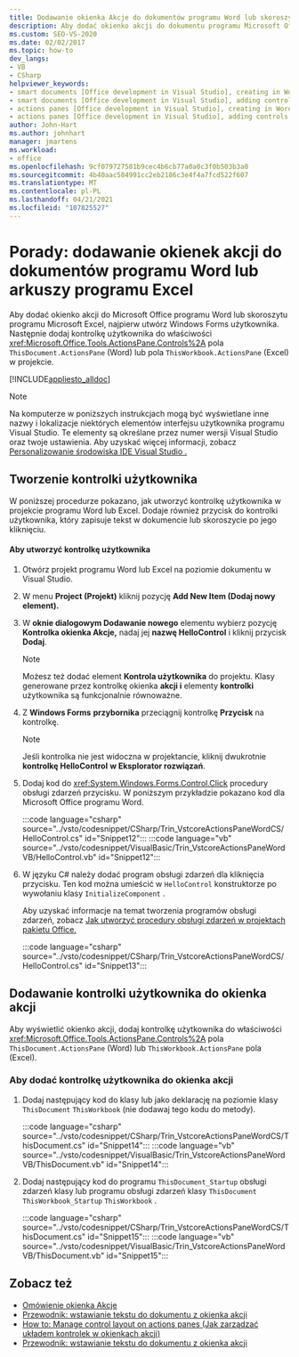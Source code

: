 ```yaml
---
title: Dodawanie okienka Akcje do dokumentów programu Word lub skoroszytów programu Excel
description: Aby dodać okienko akcji do dokumentu programu Microsoft Office Word lub skoroszytu programu Microsoft Excel, należy najpierw utworzyć Windows Forms użytkownika.
ms.custom: SEO-VS-2020
ms.date: 02/02/2017
ms.topic: how-to
dev_langs:
- VB
- CSharp
helpviewer_keywords:
- smart documents [Office development in Visual Studio], creating in Word
- smart documents [Office development in Visual Studio], adding controls
- actions panes [Office development in Visual Studio], creating in Word
- actions panes [Office development in Visual Studio], adding controls
author: John-Hart
ms.author: johnhart
manager: jmartens
ms.workload:
- office
ms.openlocfilehash: 9cf079727581b9cec4b6cb77a0a0c3f0b503b3a0
ms.sourcegitcommit: 4b40aac584991cc2eb2186c3e4f4a7fcd522f607
ms.translationtype: MT
ms.contentlocale: pl-PL
ms.lasthandoff: 04/21/2021
ms.locfileid: "107825527"
---
```

# <a name="how-to-add-an-actions-pane-to-word-documents-or-excel-workbooks"></a>Porady: dodawanie okienek akcji do dokumentów programu Word lub arkuszy programu Excel
  Aby dodać okienko akcji do Microsoft Office programu Word lub skoroszytu programu Microsoft Excel, najpierw utwórz Windows Forms użytkownika. Następnie dodaj kontrolkę użytkownika do właściwości <xref:Microsoft.Office.Tools.ActionsPane.Controls%2A> pola `ThisDocument.ActionsPane` (Word) lub pola `ThisWorkbook.ActionsPane` (Excel) w projekcie.

 [!INCLUDE[appliesto_alldoc](../vsto/includes/appliesto-alldoc-md.md)]

> [!NOTE]
> Na komputerze w poniższych instrukcjach mogą być wyświetlane inne nazwy i lokalizacje niektórych elementów interfejsu użytkownika programu Visual Studio. Te elementy są określane przez numer wersji Visual Studio oraz twoje ustawienia. Aby uzyskać więcej informacji, zobacz [Personalizowanie środowiska IDE Visual Studio .](../ide/personalizing-the-visual-studio-ide.md)

## <a name="creating-the-user-control"></a>Tworzenie kontrolki użytkownika
 W poniższej procedurze pokazano, jak utworzyć kontrolkę użytkownika w projekcie programu Word lub Excel. Dodaje również przycisk do kontrolki użytkownika, który zapisuje tekst w dokumencie lub skoroszycie po jego kliknięciu.

#### <a name="to-create-the-user-control"></a>Aby utworzyć kontrolkę użytkownika

1. Otwórz projekt programu Word lub Excel na poziomie dokumentu w Visual Studio.

2. W menu **Project (Projekt)** kliknij pozycję **Add New Item (Dodaj nowy element).**

3. W **oknie dialogowym Dodawanie nowego** elementu wybierz pozycję **Kontrolka okienka Akcje,** nadaj jej **nazwę HelloControl** i kliknij przycisk **Dodaj**.

    > [!NOTE]
    > Możesz też dodać element **Kontrola użytkownika** do projektu. Klasy generowane przez kontrolkę okienka **akcji i** elementy **kontrolki** użytkownika są funkcjonalnie równoważne.

4. Z **Windows Forms** **przybornika** przeciągnij kontrolkę **Przycisk** na kontrolkę.

    > [!NOTE]
    > Jeśli kontrolka nie jest widoczna w projektancie, kliknij dwukrotnie **kontrolkę HelloControl** **w Eksplorator rozwiązań**.

5. Dodaj kod do <xref:System.Windows.Forms.Control.Click> procedury obsługi zdarzeń przycisku. W poniższym przykładzie pokazano kod dla Microsoft Office programu Word.

     :::code language="csharp" source="../vsto/codesnippet/CSharp/Trin_VstcoreActionsPaneWordCS/HelloControl.cs" id="Snippet12":::
     :::code language="vb" source="../vsto/codesnippet/VisualBasic/Trin_VstcoreActionsPaneWordVB/HelloControl.vb" id="Snippet12":::

6. W języku C# należy dodać program obsługi zdarzeń dla kliknięcia przycisku. Ten kod można umieścić w `HelloControl` konstruktorze po wywołaniu klasy `InitializeComponent` .

     Aby uzyskać informacje na temat tworzenia programów obsługi zdarzeń, zobacz [Jak utworzyć procedury obsługi zdarzeń w projektach pakietu Office.](../vsto/how-to-create-event-handlers-in-office-projects.md)

     :::code language="csharp" source="../vsto/codesnippet/CSharp/Trin_VstcoreActionsPaneWordCS/HelloControl.cs" id="Snippet13":::

## <a name="add-the-user-control-to-the-actions-pane"></a>Dodawanie kontrolki użytkownika do okienka akcji
 Aby wyświetlić okienko akcji, dodaj kontrolkę użytkownika do właściwości <xref:Microsoft.Office.Tools.ActionsPane.Controls%2A> pola `ThisDocument.ActionsPane` (Word) lub `ThisWorkbook.ActionsPane` pola (Excel).

### <a name="to-add-the-user-control-to-the-actions-pane"></a>Aby dodać kontrolkę użytkownika do okienka akcji

1. Dodaj następujący kod do klasy lub jako deklarację na poziomie klasy `ThisDocument` `ThisWorkbook` (nie dodawaj tego kodu do metody).

     :::code language="csharp" source="../vsto/codesnippet/CSharp/Trin_VstcoreActionsPaneWordCS/ThisDocument.cs" id="Snippet14":::
     :::code language="vb" source="../vsto/codesnippet/VisualBasic/Trin_VstcoreActionsPaneWordVB/ThisDocument.vb" id="Snippet14":::

2. Dodaj następujący kod do programu `ThisDocument_Startup` obsługi zdarzeń klasy lub programu obsługi zdarzeń klasy `ThisDocument` `ThisWorkbook_Startup` `ThisWorkbook` .

     :::code language="csharp" source="../vsto/codesnippet/CSharp/Trin_VstcoreActionsPaneWordCS/ThisDocument.cs" id="Snippet15":::
     :::code language="vb" source="../vsto/codesnippet/VisualBasic/Trin_VstcoreActionsPaneWordVB/ThisDocument.vb" id="Snippet15":::

## <a name="see-also"></a>Zobacz też
- [Omówienie okienka Akcje](../vsto/actions-pane-overview.md)
- [Przewodnik: wstawianie tekstu do dokumentu z okienka akcji](../vsto/walkthrough-inserting-text-into-a-document-from-an-actions-pane.md)
- [How to: Manage control layout on actions panes (Jak zarządzać układem kontrolek w okienkach akcji)](../vsto/how-to-manage-control-layout-on-actions-panes.md)
- [Przewodnik: wstawianie tekstu do dokumentu z okienka akcji](../vsto/walkthrough-inserting-text-into-a-document-from-an-actions-pane.md)
